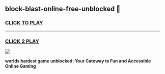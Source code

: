 
## block-blast-online-free-unblocked 👋
<h3>
<a href="https://premium.freeplayer.one?title=block-blast-online-free-unblocked&ref=14F">CLICK TO PLAY</a></h3>
<hr>

<h3>
<a href="https://premium.freeplayer.one?title=block-blast-online-free-unblocked&ref=14F">CLICK 2 PLAY</a>
  
</h3>

<a href="https://premium.freeplayer.one?title=block-blast-online-free-unblocked&ref=12F/"><img src="https://clearcache.store/games.png"></a>


**worlds hardest game unblocked: Your Gateway to Fun and Accessible Online Gaming**
